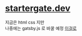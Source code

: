# [startergate.dev](https://startergate.dev)
지금은 html css 지만\
나중에는 gatsby.js 로 바꿀 예정 [이걸로](https://github.com/startergate/about-me)
